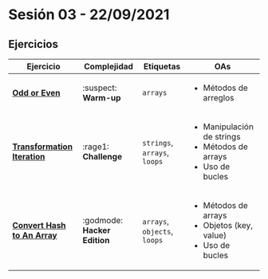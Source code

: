 # Sesión 03 - 22/09/2021

## Ejercicios

| Ejercicio                                                          | Complejidad                  | Etiquetas                    | OAs                                                                                       |
| ------------------------------------------------------------------ | ---------------------------- | ---------------------------- | ----------------------------------------------------------------------------------------- |
| [**Odd or Even**](exercises/odd-or-even)                           | :suspect: **Warm-up**        | `arrays`                     | <ul><li>Métodos de arreglos</li></ul>                                                     |
| [**Transformation Iteration**](exercises/transformation-iteration) | :rage1: **Challenge**        | `strings`, `arrays`, `loops` | <ul><li>Manipulación de strings</li><li>Métodos de arrays</li><li>Uso de bucles</li></ul> |
| [**Convert Hash to An Array**](exercises/convert-hash-to-an-array) | :godmode: **Hacker Edition** | `arrays`, `objects`, `loops` | <ul><li>Métodos de arrays</li><li>Objetos (key, value)</li><li>Uso de bucles</li></ul>    |
